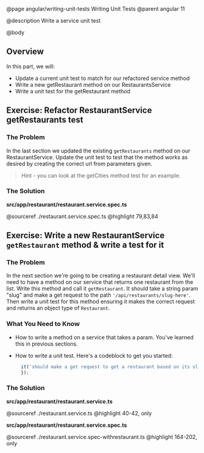 @page angular/writing-unit-tests Writing Unit Tests
@parent angular 11

@description Write a service unit test

@body

## Overview

In this part, we will:

- Update a current unit test to match for our refactored service method
- Write a new getRestaurant method on our RestaurantsService
- Write a unit test for the getRestaurant method

## Exercise: Refactor RestaurantService getRestaurants test

### The Problem

In the last section we updated the existing `getRestaurants` method on our RestaurantService. Update the unit test to test that the method works as desired by creating the correct url from parameters given.

> Hint - you can look at the getCities method test for an example.

### The Solution

__src/app/restaurant/restaurant.service.spec.ts__

@sourceref ./restaurant.service.spec.ts
@highlight 79,83,84

## Exercise: Write a new RestaurantService `getRestaurant` method & write a test for it

### The Problem

In the next section we're going to be creating a restaurant detail view. We'll need to have a method on our service that returns one restaurant from the list. Write this method and call it `getRestaurant`. It should take a string param "slug" and make a get request to the path `'/api/restaurants/slug-here'`. Then write a unit test for this method ensuring it makes the correct request and returns an object type of `Restaurant`.

### What You Need to Know

- How to write a method on a service that takes a param. You've learned this in previous sections.
- How to write a unit test. Here's a codeblock to get you started:

  ```typescript
    it('should make a get request to get a restaurant based on its slug', () => {
    });
  ```

### The Solution

__src/app/restaurant/restaurant.service.ts__

@sourceref ./restaurant.service.ts
@highlight 40-42, only

__src/app/restaurant/restaurant.service.spec.ts__

@sourceref ./restaurant.service.spec-withrestaurant.ts
@highlight 164-202, only
